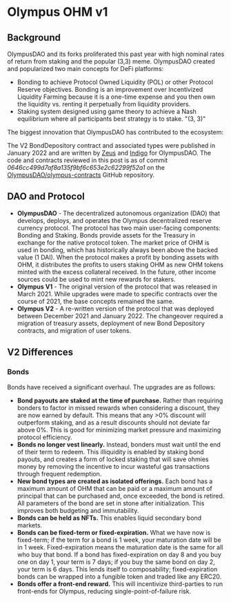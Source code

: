 # Olympus OHM v1

## Background <a href="#heading-background" id="heading-background"></a>

OlympusDAO and its forks proliferated this past year with high nominal rates of return from staking and the popular (3,3) meme. OlympusDAO created and popularized two main concepts for DeFi platforms:

* Bonding to achieve Protocol Owned Liquidity (POL) or other Protocol Reserve objectives. Bonding is an improvement over Incentivized Liquidity Farming because it is a one-time expense and you then own the liquidity vs. renting it perpetually from liquidity providers.
* Staking system designed using game theory to achieve a Nash equilibrium where all participants best strategy is to stake. "(3, 3)"

The biggest innovation that OlympusDAO has contributed to the ecosystem:&#x20;

The V2 BondDepository contract and associated types were published in January 2022 and are written by [Zeus](https://twitter.com/ohmzeus) and [Indigo](https://twitter.com/\_nd\_go) for OlympusDAO. The code and contracts reviewed in this post is as of commit _0646cc499d7af8a135f9bf6c653e2c62299f52a1_ on the [OlympusDAO/olympus-contracts](https://github.com/OlympusDAO/olympus-contracts/tree/0646cc499d7af8a135f9bf6c653e2c62299f52a1) GitHub repository.

## DAO and Protocol <a href="#heading-dao-and-protocol" id="heading-dao-and-protocol"></a>

* **OlympusDAO** - The decentralized autonomous organization (DAO) that develops, deploys, and operates the Olympus decentralized reserve currency protocol. The protocol has two main user-facing components: Bonding and Staking. Bonds provide assets for the Treasury in exchange for the native protocol token. The market price of OHM is used in bonding, which has historically always been above the backed value (1 DAI). When the protocol makes a profit by bonding assets with OHM, it distributes the profits to users staking OHM as new OHM tokens minted with the excess collateral received. In the future, other income sources could be used to mint new rewards for stakers.
* **Olympus V1** - The original version of the protocol that was released in March 2021. While upgrades were made to specific contracts over the course of 2021, the base concepts remained the same.
* **Olympus V2** - A re-written version of the protocol that was deployed between December 2021 and January 2022. The changeover required a migration of treasury assets, deployment of new Bond Depository contracts, and migration of user tokens.

## V2 Differences

### Bonds <a href="#f20d" id="f20d"></a>

Bonds have received a significant overhaul. The upgrades are as follows:

* **Bond payouts are staked at the time of purchase.** Rather than requiring bonders to factor in missed rewards when considering a discount, they are now earned by default. This means that any >0% discount will outperform staking, and as a result discounts should not deviate far above 0%. This is good for minimizing market pressure and maximizing protocol efficiency.
* **Bonds no longer vest linearly.** Instead, bonders must wait until the end of their term to redeem. This illiquidity is enabled by staking bond payouts, and creates a form of locked staking that will save ohmies money by removing the incentive to incur wasteful gas transactions through frequent redemption.
* **New bond types are created as isolated offerings.** Each bond has a maximum amount of OHM that can be paid or a maximum amount of principal that can be purchased and, once exceeded, the bond is retired. All parameters of the bond are set in stone after initialization. This improves both budgeting and immutability.
* **Bonds can be held as NFTs.** This enables liquid secondary bond markets.
* **Bonds can be fixed-term or fixed-expiration.** What we have now is fixed-term; if the term for a bond is 1 week, your maturation date will be in 1 week. Fixed-expiration means the maturation date is the same for all who buy that bond. If a bond has fixed-expiration on day 8 and you buy one on day 1, your term is 7 days; if you buy the same bond on day 2, your term is 6 days. This lends itself to composability; fixed-expiration bonds can be wrapped into a fungible token and traded like any ERC20.
* **Bonds offer a front-end reward.** This will incentivize third-parties to run front-ends for Olympus, reducing single-point-of-failure risk.
